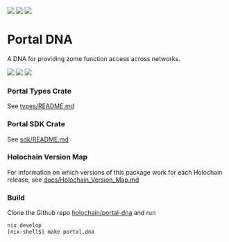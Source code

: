 [![](https://img.shields.io/crates/v/hc_portal_types?style=flat-square&label=types)](https://crates.io/crates/hc_portal_types)
[![](https://img.shields.io/crates/v/hc_portal_sdk?style=flat-square&label=sdk)](https://crates.io/crates/hc_portal_sdk)
[![](https://img.shields.io/npm/v/@holochain/portal-zomelets/latest?style=flat-square&label=zomelets)](http://npmjs.com/package/@holochain/portal-zomelets)


# Portal DNA
A DNA for providing zome function access across networks.


[![](https://img.shields.io/github/issues-raw/holochain/portal-dna?style=flat-square)](https://github.com/holochain/portal-dna/issues)
[![](https://img.shields.io/github/issues-closed-raw/holochain/portal-dna?style=flat-square)](https://github.com/holochain/portal-dna/issues?q=is%3Aissue+is%3Aclosed)
[![](https://img.shields.io/github/issues-pr-raw/holochain/portal-dna?style=flat-square)](https://github.com/holochain/portal-dna/pulls)


### Portal Types Crate
See [types/README.md](types/README.md)

### Portal SDK Crate
See [sdk/README.md](sdk/README.md)


### Holochain Version Map
For information on which versions of this package work for each Holochain release, see
[docs/Holochain_Version_Map.md](docs/Holochain_Version_Map.md)


### Build
Clone the Github repo
[holochain/portal-dna](https://github.com/holochain/portal-dna) and run

```bash
nix develop
[nix-shell$] make portal.dna
```
